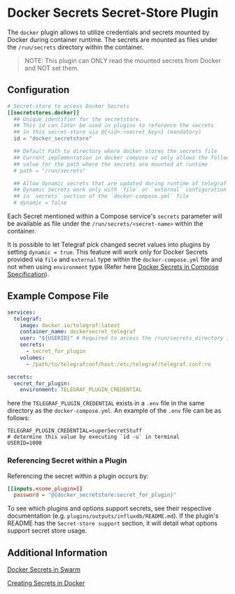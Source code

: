 # Docker Secrets Secret-Store Plugin

The `docker` plugin allows to utilize credentials and secrets mounted by
Docker during container runtime. The secrets are mounted as files
under the `/run/secrets` directory within the container.

> NOTE: This plugin can ONLY read the mounted secrets from Docker and NOT set them.

## Configuration

```toml @sample.conf
# Secret-store to access Docker Secrets
[[secretstores.docker]]
  ## Unique identifier for the secretstore.
  ## This id can later be used in plugins to reference the secrets
  ## in this secret-store via @{<id>:<secret_key>} (mandatory)
  id = "docker_secretstore"

  ## Default Path to directory where docker stores the secrets file
  ## Current implementation in docker compose v2 only allows the following
  ## value for the path where the secrets are mounted at runtime
  # path = "/run/secrets"

  ## Allow dynamic secrets that are updated during runtime of telegraf
  ## Dynamic Secrets work only with `file` or `external` configuration
  ## in `secrets` section of the `docker-compose.yml` file
  # dynamic = false
```

Each Secret mentioned within a Compose service's `secrets` parameter will be
available as file under the `/run/secrets/<secret-name>` within the container.

It is possible to let Telegraf pick changed secret values into plugins by setting
`dynamic = true`. This feature will work only for Docker Secrets provided via
`file` and `external` type within the `docker-compose.yml` file
and not when using `environment` type
(Refer here [Docker Secrets in Compose Specification][1]).

## Example Compose File

```yaml
services:
  telegraf:
    image: docker.io/telegraf:latest
    container_name: dockersecret_telegraf
    user: "${USERID}" # Required to access the /run/secrets directory in container
    secrets:
      - secret_for_plugin
    volumes:
      - /path/to/telegrafconf/host:/etc/telegraf/telegraf.conf:ro

secrets:
  secret_for_plugin:
    environment: TELEGRAF_PLUGIN_CREDENTIAL
```

here the `TELEGRAF_PLUGIN_CREDENTIAL` exists in a `.env` file in the same directory
as the `docker-compose.yml`. An example of the `.env` file can be as follows:

```env
TELEGRAF_PLUGIN_CREDENTIAL=superSecretStuff
# determine this value by executing `id -u` in terminal
USERID=1000
```

### Referencing Secret within a Plugin

Referencing the secret within a plugin occurs by:

```toml
[[inputs.<some_plugin>]]
  password = "@{docker_secretstore:secret_for_plugin}"
```

To see which plugins and options support secrets, see their respective
documentation (e.g. `plugins/outputs/influxdb/README.md`). If the plugin's
README has the `Secret-store support` section, it will detail what options
support secret store usage.

## Additional Information

[Docker Secrets in Swarm][2]

[Creating Secrets in Docker][3]

[1]: https://github.com/compose-spec/compose-spec/blob/master/09-secrets.md
[2]: https://docs.docker.com/engine/swarm/secrets/
[3]: https://www.rockyourcode.com/using-docker-secrets-with-docker-compose/
